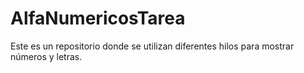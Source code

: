 # AlfaNumericosTarea
Este es un repositorio donde se utilizan diferentes hilos para mostrar números y letras.
